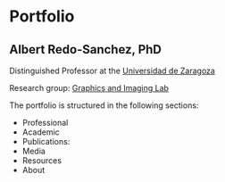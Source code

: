 # Portfolio

## Albert Redo-Sanchez, PhD

Distinguished Professor at the [Universidad de Zaragoza](https://eina.unizar.es/)

Research group: [Graphics and Imaging Lab](https://graphics.unizar.es/)

The portfolio is structured in the following sections:

- Professional
- Academic
- Publications:
- Media
- Resources
- About
